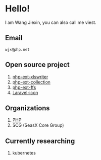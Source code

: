 # Hello!

I am Wang Jiexin, you can also call me viest.

## Email

```
wjx@php.net
```

## Open source project

1. [php-ext-xlswriter](https://github.com/viest/php-ext-xlswriter)
2. [php-ext-collection](https://github.com/viest/php-ext-collection)
3. [php-ext-ffs](https://github.com/viest/php-ext-ffs)
4. [Laravel-icon](https://github.com/viest/laricon)

## Organizations

1. [PHP](https://people.php.net/wjx)
2. SCG (SeasX Core Group)

## Currently researching

1. kubernetes

